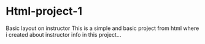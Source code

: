 # Html-project-1
Basic layout on instructor
This is a simple and basic project from html where i created  about instructor info in this project...
